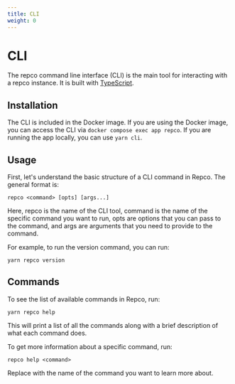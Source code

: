 ```yaml
---
title: CLI
weight: 0
---
```


# CLI

The repco command line interface (CLI) is the main tool for interacting with a repco instance. It is built with [TypeScript](https://www.typescriptlang.org).

## Installation

The CLI is included in the Docker image. If you are using the Docker image, you can access the CLI via `docker compose exec app repco`. If you are running the app locally, you can use `yarn cli`.

## Usage

First, let's understand the basic structure of a CLI command in Repco. The general format is:
```
repco <command> [opts] [args...]
```
Here, repco is the name of the CLI tool, command is the name of the specific command you want to run, opts are options that you can pass to the command, and args are arguments that you need to provide to the command.

For example, to run the version command, you can run:
```
yarn repco version
```

## Commands
To see the list of available commands in Repco, run:

``` 
yarn repco help
```

This will print a list of all the commands along with a brief description of what each command does.

To get more information about a specific command, run:

```
repco help <command>
```

Replace <command> with the name of the command you want to learn more about.